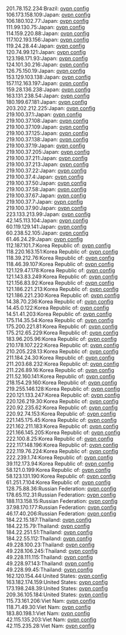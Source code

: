 201.78.152.234:Brazil: [ovpn config](vpn/201_78_152_234.ovpn)  
106.173.158.109:Japan: [ovpn config](vpn/106_173_158_109.ovpn)  
106.180.102.77:Japan: [ovpn config](vpn/106_180_102_77.ovpn)  
111.99.130.75:Japan: [ovpn config](vpn/111_99_130_75.ovpn)  
114.159.220.88:Japan: [ovpn config](vpn/114_159_220_88.ovpn)  
117.102.193.156:Japan: [ovpn config](vpn/117_102_193_156.ovpn)  
119.24.28.44:Japan: [ovpn config](vpn/119_24_28_44.ovpn)  
120.74.99.121:Japan: [ovpn config](vpn/120_74_99_121.ovpn)  
123.198.171.93:Japan: [ovpn config](vpn/123_198_171_93.ovpn)  
124.101.30.216:Japan: [ovpn config](vpn/124_101_30_216.ovpn)  
126.75.150.19:Japan: [ovpn config](vpn/126_75_150_19.ovpn)  
153.129.103.138:Japan: [ovpn config](vpn/153_129_103_138.ovpn)  
157.112.163.197:Japan: [ovpn config](vpn/157_112_163_197.ovpn)  
159.28.136.238:Japan: [ovpn config](vpn/159_28_136_238.ovpn)  
163.131.238.54:Japan: [ovpn config](vpn/163_131_238_54.ovpn)  
180.199.67.181:Japan: [ovpn config](vpn/180_199_67_181.ovpn)  
203.202.212.225:Japan: [ovpn config](vpn/203_202_212_225.ovpn)  
219.100.37.1:Japan: [ovpn config](vpn/219_100_37_1.ovpn)  
219.100.37.108:Japan: [ovpn config](vpn/219_100_37_108.ovpn)  
219.100.37.109:Japan: [ovpn config](vpn/219_100_37_109.ovpn)  
219.100.37.125:Japan: [ovpn config](vpn/219_100_37_125.ovpn)  
219.100.37.138:Japan: [ovpn config](vpn/219_100_37_138.ovpn)  
219.100.37.19:Japan: [ovpn config](vpn/219_100_37_19.ovpn)  
219.100.37.205:Japan: [ovpn config](vpn/219_100_37_205.ovpn)  
219.100.37.211:Japan: [ovpn config](vpn/219_100_37_211.ovpn)  
219.100.37.213:Japan: [ovpn config](vpn/219_100_37_213.ovpn)  
219.100.37.22:Japan: [ovpn config](vpn/219_100_37_22.ovpn)  
219.100.37.4:Japan: [ovpn config](vpn/219_100_37_4.ovpn)  
219.100.37.50:Japan: [ovpn config](vpn/219_100_37_50.ovpn)  
219.100.37.58:Japan: [ovpn config](vpn/219_100_37_58.ovpn)  
219.100.37.67:Japan: [ovpn config](vpn/219_100_37_67.ovpn)  
219.100.37.7:Japan: [ovpn config](vpn/219_100_37_7.ovpn)  
219.100.37.90:Japan: [ovpn config](vpn/219_100_37_90.ovpn)  
223.133.213.99:Japan: [ovpn config](vpn/223_133_213_99.ovpn)  
42.145.113.104:Japan: [ovpn config](vpn/42_145_113_104.ovpn)  
60.119.129.141:Japan: [ovpn config](vpn/60_119_129_141.ovpn)  
60.238.52.105:Japan: [ovpn config](vpn/60_238_52_105.ovpn)  
61.46.24.29:Japan: [ovpn config](vpn/61_46_24_29.ovpn)  
112.187.101.7:Korea Republic of: [ovpn config](vpn/112_187_101_7.ovpn)  
118.220.163.151:Korea Republic of: [ovpn config](vpn/118_220_163_151.ovpn)  
118.39.212.76:Korea Republic of: [ovpn config](vpn/118_39_212_76.ovpn)  
118.46.39.107:Korea Republic of: [ovpn config](vpn/118_46_39_107.ovpn)  
121.129.47.178:Korea Republic of: [ovpn config](vpn/121_129_47_178.ovpn)  
121.143.83.249:Korea Republic of: [ovpn config](vpn/121_143_83_249.ovpn)  
121.156.83.92:Korea Republic of: [ovpn config](vpn/121_156_83_92.ovpn)  
121.186.221.213:Korea Republic of: [ovpn config](vpn/121_186_221_213.ovpn)  
121.186.221.230:Korea Republic of: [ovpn config](vpn/121_186_221_230.ovpn)  
14.38.70.236:Korea Republic of: [ovpn config](vpn/14_38_70_236.ovpn)  
14.45.0.122:Korea Republic of: [ovpn config](vpn/14_45_0_122.ovpn)  
14.51.41.203:Korea Republic of: [ovpn config](vpn/14_51_41_203.ovpn)  
175.114.35.54:Korea Republic of: [ovpn config](vpn/175_114_35_54.ovpn)  
175.200.221.81:Korea Republic of: [ovpn config](vpn/175_200_221_81.ovpn)  
175.212.65.229:Korea Republic of: [ovpn config](vpn/175_212_65_229.ovpn)  
183.96.205.96:Korea Republic of: [ovpn config](vpn/183_96_205_96.ovpn)  
210.178.107.222:Korea Republic of: [ovpn config](vpn/210_178_107_222.ovpn)  
210.205.228.13:Korea Republic of: [ovpn config](vpn/210_205_228_13.ovpn)  
211.184.24.30:Korea Republic of: [ovpn config](vpn/211_184_24_30.ovpn)  
211.203.68.232:Korea Republic of: [ovpn config](vpn/211_203_68_232.ovpn)  
211.226.89.16:Korea Republic of: [ovpn config](vpn/211_226_89_16.ovpn)  
211.52.160.141:Korea Republic of: [ovpn config](vpn/211_52_160_141.ovpn)  
218.154.29.160:Korea Republic of: [ovpn config](vpn/218_154_29_160.ovpn)  
219.255.146.128:Korea Republic of: [ovpn config](vpn/219_255_146_128.ovpn)  
220.121.133.247:Korea Republic of: [ovpn config](vpn/220_121_133_247.ovpn)  
220.126.219.30:Korea Republic of: [ovpn config](vpn/220_126_219_30.ovpn)  
220.92.235.62:Korea Republic of: [ovpn config](vpn/220_92_235_62.ovpn)  
220.92.74.153:Korea Republic of: [ovpn config](vpn/220_92_74_153.ovpn)  
221.145.175.45:Korea Republic of: [ovpn config](vpn/221_145_175_45.ovpn)  
221.162.211.183:Korea Republic of: [ovpn config](vpn/221_162_211_183.ovpn)  
221.166.145.205:Korea Republic of: [ovpn config](vpn/221_166_145_205.ovpn)  
222.100.8.25:Korea Republic of: [ovpn config](vpn/222_100_8_25.ovpn)  
222.117.148.196:Korea Republic of: [ovpn config](vpn/222_117_148_196.ovpn)  
222.119.76.224:Korea Republic of: [ovpn config](vpn/222_119_76_224.ovpn)  
222.239.1.74:Korea Republic of: [ovpn config](vpn/222_239_1_74.ovpn)  
39.112.173.94:Korea Republic of: [ovpn config](vpn/39_112_173_94.ovpn)  
58.121.0.199:Korea Republic of: [ovpn config](vpn/58_121_0_199.ovpn)  
58.123.131.190:Korea Republic of: [ovpn config](vpn/58_123_131_190.ovpn)  
61.251.7.104:Korea Republic of: [ovpn config](vpn/61_251_7_104.ovpn)  
128.75.88.36:Russian Federation: [ovpn config](vpn/128_75_88_36.ovpn)  
178.65.112.31:Russian Federation: [ovpn config](vpn/178_65_112_31.ovpn)  
188.113.158.15:Russian Federation: [ovpn config](vpn/188_113_158_15.ovpn)  
37.98.170.177:Russian Federation: [ovpn config](vpn/37_98_170_177.ovpn)  
46.17.40.206:Russian Federation: [ovpn config](vpn/46_17_40_206.ovpn)  
184.22.15.187:Thailand: [ovpn config](vpn/184_22_15_187.ovpn)  
184.22.15.79:Thailand: [ovpn config](vpn/184_22_15_79.ovpn)  
184.22.251.51:Thailand: [ovpn config](vpn/184_22_251_51.ovpn)  
184.22.55.112:Thailand: [ovpn config](vpn/184_22_55_112.ovpn)  
49.228.100.23:Thailand: [ovpn config](vpn/49_228_100_23.ovpn)  
49.228.106.245:Thailand: [ovpn config](vpn/49_228_106_245.ovpn)  
49.228.111.115:Thailand: [ovpn config](vpn/49_228_111_115.ovpn)  
49.228.97.143:Thailand: [ovpn config](vpn/49_228_97_143.ovpn)  
49.228.99.45:Thailand: [ovpn config](vpn/49_228_99_45.ovpn)  
162.120.154.44:United States: [ovpn config](vpn/162_120_154_44.ovpn)  
163.182.174.159:United States: [ovpn config](vpn/163_182_174_159.ovpn)  
173.198.248.39:United States: [ovpn config](vpn/173_198_248_39.ovpn)  
209.36.105.184:United States: [ovpn config](vpn/209_36_105_184.ovpn)  
115.73.161.206:Viet Nam: [ovpn config](vpn/115_73_161_206.ovpn)  
118.71.49.30:Viet Nam: [ovpn config](vpn/118_71_49_30.ovpn)  
183.80.198.1:Viet Nam: [ovpn config](vpn/183_80_198_1.ovpn)  
42.115.135.203:Viet Nam: [ovpn config](vpn/42_115_135_203.ovpn)  
42.115.235.28:Viet Nam: [ovpn config](vpn/42_115_235_28.ovpn)  
